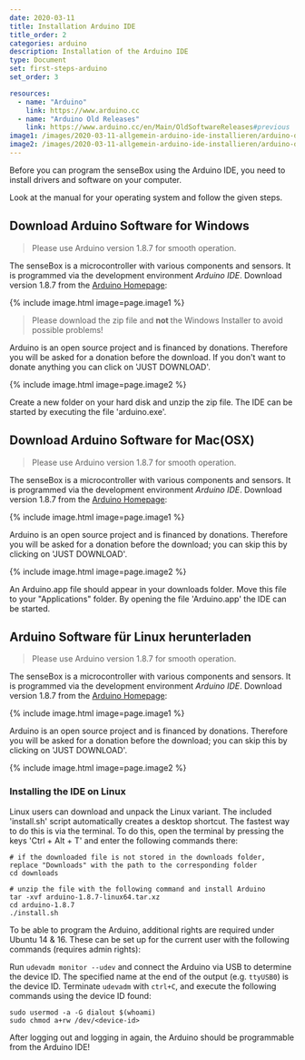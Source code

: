 ```yaml
---
date: 2020-03-11
title: Installation Arduino IDE
title_order: 2
categories: arduino
description: Installation of the Arduino IDE
type: Document
set: first-steps-arduino
set_order: 3

resources:
  - name: "Arduino"
    link: https://www.arduino.cc
  - name: "Arduino Old Releases"
    link: https://www.arduino.cc/en/Main/OldSoftwareReleases#previous
image1: /images/2020-03-11-allgemein-arduino-ide-installieren/arduino-download.png
image2: /images/2020-03-11-allgemein-arduino-ide-installieren/arduino-donate.png
---
```




Before you can program the senseBox using the Arduino IDE, you need to install drivers and software on your computer. 

Look at the manual for your operating system and follow the given steps.

## Download Arduino Software for Windows

> Please use Arduino version 1.8.7 for smooth operation.

The senseBox is a microcontroller with various components and sensors. It is programmed via the development environment _Arduino IDE_. Download version 1.8.7 from the [Arduino Homepage](https://www.arduino.cc/en/Main/OldSoftwareReleases#previous):


{% include image.html image=page.image1 %}

> Please download the zip file and <b> not </b> the Windows Installer to avoid possible problems!

Arduino is an open source project and is financed by donations. Therefore you will be asked for a donation before the download. If you don't want to donate anything you can click on 'JUST DOWNLOAD'.

{% include image.html image=page.image2 %}


Create a new folder on your hard disk and unzip the zip file. The IDE can be started by executing the file 'arduino.exe'.  


## Download Arduino Software for Mac(OSX)

> Please use Arduino version 1.8.7 for smooth operation.

The senseBox is a microcontroller with various components and sensors. It is programmed via the development environment _Arduino IDE_. Download version 1.8.7 from the [Arduino Homepage](https://www.arduino.cc/en/Main/OldSoftwareReleases#previous):

{% include image.html image=page.image1 %}

Arduino is an open source project and is financed by donations. Therefore you will be asked for a donation before the download; you can skip this by clicking on 'JUST DOWNLOAD'.

{% include image.html image=page.image2 %}

An Arduino.app file should appear in your downloads folder. Move this file to your "Applications" folder. By opening the file 'Arduino.app' the IDE can be started. 


## Arduino Software für Linux herunterladen

> Please use Arduino version 1.8.7 for smooth operation.

The senseBox is a microcontroller with various components and sensors. It is programmed via the development environment _Arduino IDE_. Download version 1.8.7 from the [Arduino Homepage](https://www.arduino.cc/en/Main/OldSoftwareReleases#previous):

{% include image.html image=page.image1 %}

Arduino is an open source project and is financed by donations. Therefore you will be asked for a donation before the download; you can skip this by clicking on 'JUST DOWNLOAD'.

{% include image.html image=page.image2 %}

### Installing the IDE on Linux

Linux users can download and unpack the Linux variant. The included 'install.sh' script automatically creates a desktop shortcut. The fastest way to do this is via the terminal. To do this, open the terminal by pressing the keys 'Ctrl + Alt + T' and enter the following commands there:

```text
# if the downloaded file is not stored in the downloads folder, replace "Downloads" with the path to the corresponding folder
cd downloads 
```

```text
# unzip the file with the following command and install Arduino
tar -xvf arduino-1.8.7-linux64.tar.xz
cd arduino-1.8.7
./install.sh
```
To be able to program the Arduino, additional rights are required under Ubuntu 14 & 16. These can be set up for the current user with the following commands \(requires admin rights\):

Run `udevadm monitor --udev` and connect the Arduino via USB to determine the device ID. The specified name at the end of the output \(e.g. `ttyUSB0`\) is the device ID. Terminate `udevadm` with `ctrl+C`, and execute the following commands using the device ID found:

```text
sudo usermod -a -G dialout $(whoami)
sudo chmod a+rw /dev/<device-id>
```

After logging out and logging in again, the Arduino should be programmable from the Arduino IDE!




